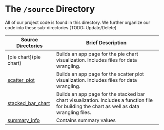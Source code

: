 # The `/source` Directory

All of our project code is found in this directory.  We further organize our code into 
these sub-directories (TODO: Update/Delete)

|Source Directories | Brief Description|
|---------------| -----------------|
|[pie chart](pie chart) | Builds an app page for the pie chart visualization. Includes files for data wrangling.
|[scatter_plot](scatter_plot) | Builds an app page for the scatter plot visualization. Includes files for data wrangling.
|[stacked_bar_chart](stacked_bar_chart) | Builds an app page for the stacked bar chart visualization. Includes a function file for building the chart as well as data wrangling files.
|[summary_info](summary_info.R) | Contains summary values
